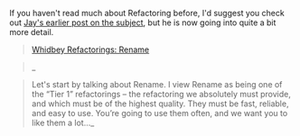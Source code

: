 If you haven't read much about Refactoring before, I'd suggest you check out [Jay's earlier post on the subject](http://blogs.msdn.com/jaybaz_ms/archive/2003/12/04/41350.aspx), but he is now going into quite a bit more detail.

> [Whidbey Refactorings: Rename](http://blogs.msdn.com/jaybaz_ms/archive/2004/04/08/110167.aspx)

> _

>
> Let's start by talking about Rename. I view Rename as being one of the “Tier 1” refactorings – the refactoring we absolutely must provide, and which must be of the highest quality. They must be fast, reliable, and easy to use. You’re going to use them often, and we want you to like them a lot..._
